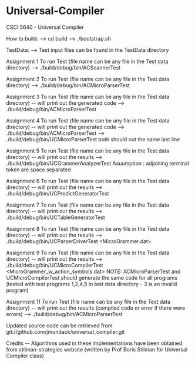 Universal-Compiler
==================

CSCI 5640 - Universal Compiler

How to build:
 --> cd build
 --> ./bootstrap.sh

TestData:
 --> Test input files can be found in the TestData directory

Assignment 1
To run Test (file name can be any file in the Test data directory)
 --> ./build/debug/bin/ACScannerTest <filename>

Assignment 2
To run Test (file name can be any file in the Test data directory)
 --> ./build/debug/bin/ACMicroParserTest <filename>

Assignment 3
To run Test (file name can be any file in the Test data directory) -- will print out the generated code
 --> ./build/debug/bin/ACMicroParserTest <filename>

Assignment 4
To run Test (file name can be any file in the Test data directory) -- will print out the generated code
 --> ./build/debug/bin/ACMicroParserTest <filename>
 --> ./build/debug/bin/UCMicroParserTest <filename>
both should out the same last line

Assignment 5
To run Test (file name can be any file in the Test data directory) -- will print out the results
 --> ./build/debug/bin/UCGrammerAnalyzerTest <filename>
Asuumption : adjoining terminal token are space separated

Assignment 6
To run Test (file name can be any file in the Test data directory) -- will print out the results
 --> ./build/debug/bin/UCPredictGeneratorTest <filename>

Assignment 7
To run Test (file name can be any file in the Test data directory) -- will print out the results
 --> ./build/debug/bin/UCTableGeneratorTest <filename>

Assignment 8
To run Test (file name can be any file in the Test data directory) -- will print out the results
 --> ./build/debug/bin/UCParserDriverTest <MicroGrammer.dat> <program to parse>

Assignment 9
To run Test (file name can be any file in the Test data directory) -- will print out the results
 --> ./build/debug/bin/UCMicroCompilerTest <MicroGrammer_w_action_symbols.dat> <program to parse>
NOTE: ACMicroParserTest and UCMicroCompilerTest should generate the same code for all programs (tested with test programs 1,2,4,5 in test data directory - 3 is an invalid program)

Assignment 11
To run Test (file name can be any file in the Test data directory) -- will print out the results (compiled code or error if there were errors)
 --> ./build/debug/bin/ACMicroParserTest <program to parse>

Updated source code can be retrieved from
git://github.com/jmundack/universal_compiler.git

Credits
-- Algorithms used in these implementations have been obtained from
   stilman-strategies website (written by Prof Boris Stilman for Universal Compiler class) 
